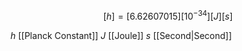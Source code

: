 
$$[h] = [6.62607015][10^{-34}][J][s]$$

$h$ [[Planck Constant]]
$J$ [[Joule]]
$s$ [[Second|Second]]